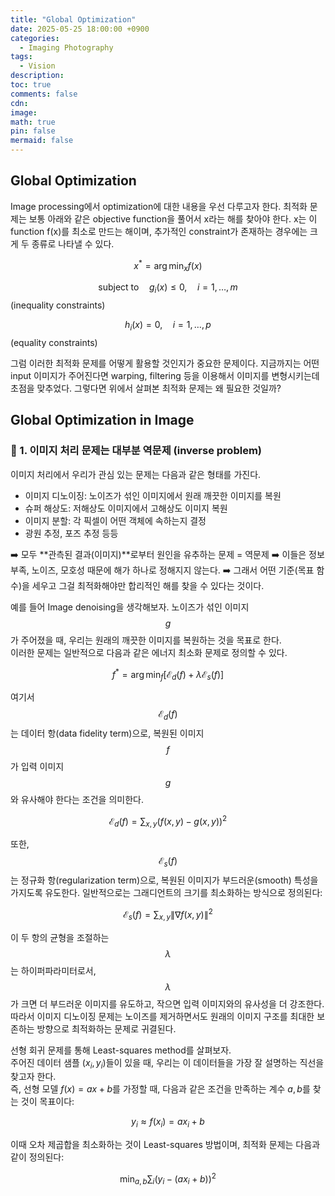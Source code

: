 ```yaml
---
title: "Global Optimization"
date: 2025-05-25 18:00:00 +0900
categories:
  - Imaging Photography
tags:
  - Vision
description: 
toc: true
comments: false
cdn: 
image:
math: true
pin: false
mermaid: false
---
```


## Global Optimization
Image processing에서 optimization에 대한 내용을 우선 다루고자 한다. 
최적화 문제는 보통 아래와 같은 objective function을 풀어서 x라는 해를 찾아야 한다. x는 이 function f(x)를 최소로 만드는 해이며, 추가적인 constraint가 존재하는 경우에는 크게 두 종류로 나타낼 수 있다.

$$
x^* = \arg\min_x f(x)
$$

$$
\text{subject to} \quad g_i(x) \leq 0, \quad i = 1, \dots, m
$$
    (inequality constraints)

$$
h_i(x) = 0, \quad i = 1, \dots, p
$$
    (equality constraints)

그럼 이러한 최적화 문제를 어떻게 활용할 것인지가 중요한 문제이다. 지금까지는 어떤 input 이미지가 주어진다면 warping, filtering 등을 이용해서 이미지를 변형시키는데 초점을 맞추었다.
그렇다면 위에서 살펴본 최적화 문제는 왜 필요한 것일까?

## Global Optimization in Image
### 📌 1. 이미지 처리 문제는 대부분 역문제 (inverse problem)
이미지 처리에서 우리가 관심 있는 문제는 다음과 같은 형태를 가진다.
- 이미지 디노이징: 노이즈가 섞인 이미지에서 원래 깨끗한 이미지를 복원
- 슈퍼 해상도: 저해상도 이미지에서 고해상도 이미지 복원
- 이미지 분할: 각 픽셀이 어떤 객체에 속하는지 결정
- 광원 추정, 포즈 추정 등등

➡️ 모두 **관측된 결과(이미지)**로부터 원인을 유추하는 문제 = 역문제
➡️ 이들은 정보 부족, 노이즈, 모호성 때문에 해가 하나로 정해지지 않는다.
➡️ 그래서 어떤 기준(목표 함수)을 세우고 그걸 최적화해야만 합리적인 해를 찾을 수 있다는 것이다.

예를 들어 Image denoising을 생각해보자. 
노이즈가 섞인 이미지 $$g$$가 주어졌을 때, 우리는 원래의 깨끗한 이미지를 복원하는 것을 목표로 한다.  
이러한 문제는 일반적으로 다음과 같은 에너지 최소화 문제로 정의할 수 있다.

$$
f^* = \arg\min_f \left[ \mathcal{E}_d(f) + \lambda \mathcal{E}_s(f) \right]
$$

여기서 $$\mathcal{E}_d(f)$$는 데이터 항(data fidelity term)으로, 복원된 이미지 $$f$$가 입력 이미지 $$g$$와 유사해야 한다는 조건을 의미한다.

$$
\mathcal{E}_d(f) = \sum_{x,y} (f(x,y) - g(x,y))^2
$$

또한, $$\mathcal{E}_s(f)$$는 정규화 항(regularization term)으로, 복원된 이미지가 부드러운(smooth) 특성을 가지도록 유도한다. 일반적으로는 그래디언트의 크기를 최소화하는 방식으로 정의된다:

$$
\mathcal{E}_s(f) = \sum_{x,y} \|\nabla f(x,y)\|^2
$$

이 두 항의 균형을 조절하는 $$\lambda$$는 하이퍼파라미터로서, $$\lambda$$가 크면 더 부드러운 이미지를 유도하고, 작으면 입력 이미지와의 유사성을 더 강조한다.
따라서 이미지 디노이징 문제는 노이즈를 제거하면서도 원래의 이미지 구조를 최대한 보존하는 방향으로 최적화하는 문제로 귀결된다.

선형 회귀 문제를 통해 Least-squares method를 살펴보자.  
주어진 데이터 샘플 $(x_i, y_i)$들이 있을 때, 우리는 이 데이터들을 가장 잘 설명하는 직선을 찾고자 한다.  
즉, 선형 모델 $f(x) = ax + b$를 가정할 때, 다음과 같은 조건을 만족하는 계수 $a, b$를 찾는 것이 목표이다:

$$
y_i \approx f(x_i) = ax_i + b
$$

이때 오차 제곱합을 최소화하는 것이 Least-squares 방법이며, 최적화 문제는 다음과 같이 정의된다:

$$
\min_{a, b} \sum_{i} (y_i - (ax_i + b))^2
$$